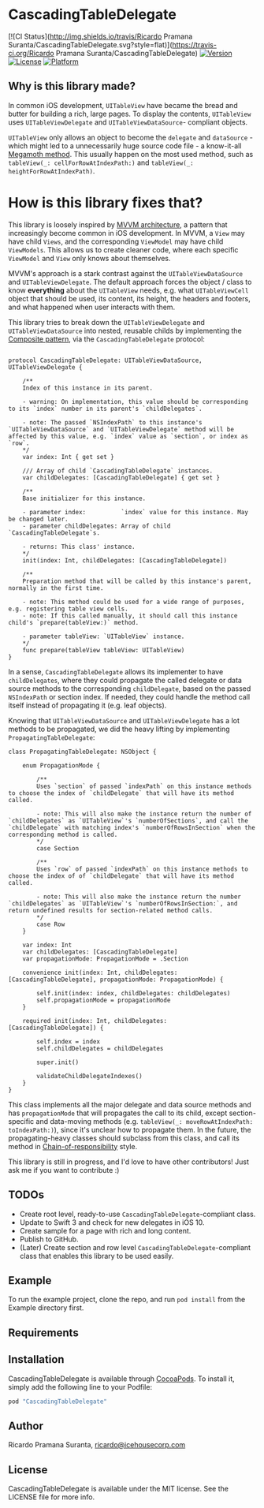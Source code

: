 # CascadingTableDelegate

[![CI Status](http://img.shields.io/travis/Ricardo Pramana Suranta/CascadingTableDelegate.svg?style=flat)](https://travis-ci.org/Ricardo Pramana Suranta/CascadingTableDelegate)
[![Version](https://img.shields.io/cocoapods/v/CascadingTableDelegate.svg?style=flat)](http://cocoapods.org/pods/CascadingTableDelegate)
[![License](https://img.shields.io/cocoapods/l/CascadingTableDelegate.svg?style=flat)](http://cocoapods.org/pods/CascadingTableDelegate)
[![Platform](https://img.shields.io/cocoapods/p/CascadingTableDelegate.svg?style=flat)](http://cocoapods.org/pods/CascadingTableDelegate)

## Why is this library made?
In common iOS development, `UITableView` have became the bread and butter for building a rich, large pages. To display the contents, `UITableView` uses `UITableViewDelegate` and `UITableViewDataSource`- compliant objects. 

`UITableView` only allows an object to become the `delegate` and `dataSource` - which might led to a unnecessarily huge source code file - a know-it-all [Megamoth method](https://blog.codinghorror.com/new-programming-jargon/). This usually happen on the most used method, such as `tableView(_: cellForRowAtIndexPath:)` and `tableView(_: heightForRowAtIndexPath)`.

# How is this library fixes that?

This library is loosely inspired by [MVVM architecture](https://en.wikipedia.org/wiki/Model–view–viewmodel), a pattern that increasingly become common in iOS development. In MVVM, a `View` may have child `Views`, and the corresponding `ViewModel` may have child `ViewModels`. This allows us to create cleaner code, where each specific `ViewModel` and `View` only knows about themselves. 

MVVM's approach is a stark contrast against the `UITableViewDataSource` and `UITableViewDelegate`. The default approach forces the object / class to know **everything** about the `UITableView` needs, e.g. what `UITableViewCell` object that should be used, its content, its height, the headers and footers, and what happened when user interacts with them.

This library tries to break down the `UITableViewDelegate` and `UITableViewDataSource` into nested, reusable childs by implementing the [Composite pattern](https://en.wikipedia.org/wiki/Composite_pattern), via the `CascadingTableDelegate` protocol:

```

protocol CascadingTableDelegate: UITableViewDataSource, UITableViewDelegate {
	
	/**
	Index of this instance in its parent.
	
	- warning: On implementation, this value should be corresponding to its `index` number in its parent's `childDelegates`.
	
	- note: The passed `NSIndexPath` to this instance's `UITableViewDataSource` and `UITableViewDelegate` method will be affected by this value, e.g. `index` value as `section`, or index as `row`.
	*/
	var index: Int { get set }
	
	/// Array of child `CascadingTableDelegate` instances.
	var childDelegates: [CascadingTableDelegate] { get set }
	
	/**
	Base initializer for this instance.
	
	- parameter index:          `index` value for this instance. May be changed later.
	- parameter childDelegates: Array of child `CascadingTableDelegate`s.
	
	- returns: This class' instance.
	*/
	init(index: Int, childDelegates: [CascadingTableDelegate])
	
	/**
	Preparation method that will be called by this instance's parent, normally in the first time.
	
	- note: This method could be used for a wide range of purposes, e.g. registering table view cells.
	- note: If this called manually, it should call this instance child's `prepare(tableView:)` method.
	
	- parameter tableView: `UITableView` instance.
	*/
	func prepare(tableView tableView: UITableView)
}
```
In a sense, `CascadingTableDelegate` allows its implementer to have `childDelegates`, where they could propagate the called delegate or data source methods to the corresponding `childDelegate`, based on the passed `NSIndexPath` or section index. If needed, they could handle the method call itself instead of propagating it (e.g. leaf objects).

Knowing that `UITableViewDataSource` and `UITableViewDelegate` has a lot methods to be propagated, we did the heavy lifting by implementing `PropagatingTableDelegate`:


```
class PropagatingTableDelegate: NSObject {
	
	enum PropagationMode {
		
		/** 
		Uses `section` of passed `indexPath` on this instance methods to choose the index of `childDelegate` that will have its method called.
		
		- note: This will also make the instance return the number of `childDelegates` as `UITableView`'s `numberOfSections`, and call the  `childDelegate` with matching index's `numberOfRowsInSection` when the corresponding method is called.
		*/
		case Section
		
		/**
		Uses `row` of passed `indexPath` on this instance methods to choose the index of of `childDelegate` that will have its method called.
		
		- note: This will also make the instance return the number `childDelegates` as `UITableView`'s `numberOfRowsInSection:`, and return undefined results for section-related method calls.
		*/
		case Row
	}
	
	var index: Int
	var childDelegates: [CascadingTableDelegate]
	var propagationMode: PropagationMode = .Section
	
	convenience init(index: Int, childDelegates: [CascadingTableDelegate], propagationMode: PropagationMode) {
		
		self.init(index: index, childDelegates: childDelegates)
		self.propagationMode = propagationMode
	}
	
	required init(index: Int, childDelegates: [CascadingTableDelegate]) {
		
		self.index = index
		self.childDelegates = childDelegates
		
		super.init()
		
		validateChildDelegateIndexes()
	}
}

```
This class implements all the major delegate and data source methods and has `propagationMode` that will propagates the call to its child, except section-specific and data-moving methods (e.g. `tableView(_: moveRowAtIndexPath: toIndexPath:)`), since it's unclear how to propagate them. In the future, the propagating-heavy classes should subclass from this class, and call its method in [Chain-of-responsibility](https://en.wikipedia.org/wiki/Chain-of-responsibility_pattern) style.

This library is still in progress, and I'd love to have other contributors! Just ask me if you want to contribute :)

## TODOs

- Create root level, ready-to-use `CascadingTableDelegate`-compliant class.
- Update to Swift 3 and check for new delegates in iOS 10.
- Create sample for a page with rich and long content.
- Publish to GitHub.
- (Later) Create section and row level `CascadingTableDelegate`-compliant class that enables this library to be used easily.

## Example

To run the example project, clone the repo, and run `pod install` from the Example directory first.

## Requirements

## Installation

CascadingTableDelegate is available through [CocoaPods](http://cocoapods.org). To install
it, simply add the following line to your Podfile:

```ruby
pod "CascadingTableDelegate"
```

## Author

Ricardo Pramana Suranta, ricardo@icehousecorp.com

## License

CascadingTableDelegate is available under the MIT license. See the LICENSE file for more info.
